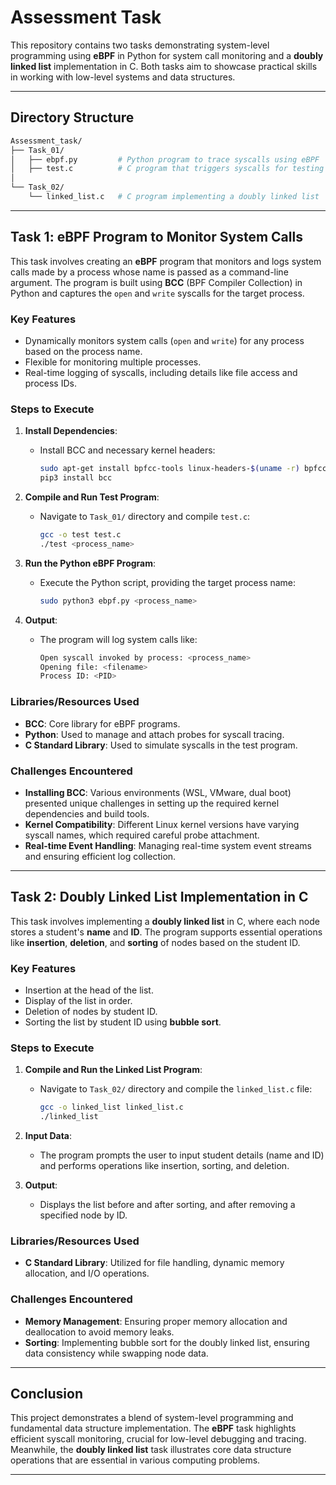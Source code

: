 
# Assessment Task

This repository contains two tasks demonstrating system-level programming using **eBPF** in Python for system call monitoring and a **doubly linked list** implementation in C. Both tasks aim to showcase practical skills in working with low-level systems and data structures.

---

## Directory Structure

```bash
Assessment_task/
├── Task_01/
│   ├── ebpf.py         # Python program to trace syscalls using eBPF
│   ├── test.c          # C program that triggers syscalls for testing
│        
└── Task_02/
    └── linked_list.c   # C program implementing a doubly linked list
```

---

## Task 1: eBPF Program to Monitor System Calls

This task involves creating an **eBPF** program that monitors and logs system calls made by a process whose name is passed as a command-line argument. The program is built using **BCC** (BPF Compiler Collection) in Python and captures the `open` and `write` syscalls for the target process.

### Key Features

- Dynamically monitors system calls (`open` and `write`) for any process based on the process name.
- Flexible for monitoring multiple processes.
- Real-time logging of syscalls, including details like file access and process IDs.

### Steps to Execute

1. **Install Dependencies**:
   - Install BCC and necessary kernel headers:
     ```bash
     sudo apt-get install bpfcc-tools linux-headers-$(uname -r) bpfcc-dev
     pip3 install bcc
     ```

2. **Compile and Run Test Program**:
   - Navigate to `Task_01/` directory and compile `test.c`:
     ```bash
     gcc -o test test.c
     ./test <process_name>
     ```

3. **Run the Python eBPF Program**:
   - Execute the Python script, providing the target process name:
     ```bash
     sudo python3 ebpf.py <process_name>
     ```

4. **Output**:
   - The program will log system calls like:
     ```bash
     Open syscall invoked by process: <process_name>
     Opening file: <filename>
     Process ID: <PID>
     ```

### Libraries/Resources Used

- **BCC**: Core library for eBPF programs.
- **Python**: Used to manage and attach probes for syscall tracing.
- **C Standard Library**: Used to simulate syscalls in the test program.

### Challenges Encountered

- **Installing BCC**: Various environments (WSL, VMware, dual boot) presented unique challenges in setting up the required kernel dependencies and build tools.
- **Kernel Compatibility**: Different Linux kernel versions have varying syscall names, which required careful probe attachment.
- **Real-time Event Handling**: Managing real-time system event streams and ensuring efficient log collection.

---

## Task 2: Doubly Linked List Implementation in C

This task involves implementing a **doubly linked list** in C, where each node stores a student's **name** and **ID**. The program supports essential operations like **insertion**, **deletion**, and **sorting** of nodes based on the student ID.

### Key Features

- Insertion at the head of the list.
- Display of the list in order.
- Deletion of nodes by student ID.
- Sorting the list by student ID using **bubble sort**.

### Steps to Execute

1. **Compile and Run the Linked List Program**:
   - Navigate to `Task_02/` directory and compile the `linked_list.c` file:
     ```bash
     gcc -o linked_list linked_list.c
     ./linked_list
     ```

2. **Input Data**:
   - The program prompts the user to input student details (name and ID) and performs operations like insertion, sorting, and deletion.

3. **Output**:
   - Displays the list before and after sorting, and after removing a specified node by ID.

### Libraries/Resources Used

- **C Standard Library**: Utilized for file handling, dynamic memory allocation, and I/O operations.

### Challenges Encountered

- **Memory Management**: Ensuring proper memory allocation and deallocation to avoid memory leaks.
- **Sorting**: Implementing bubble sort for the doubly linked list, ensuring data consistency while swapping node data.

---

## Conclusion

This project demonstrates a blend of system-level programming and fundamental data structure implementation. The **eBPF** task highlights efficient syscall monitoring, crucial for low-level debugging and tracing. Meanwhile, the **doubly linked list** task illustrates core data structure operations that are essential in various computing problems.

---

